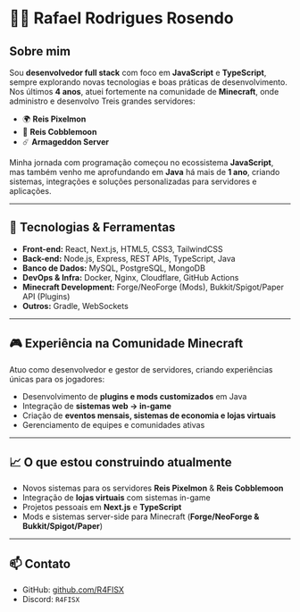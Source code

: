 # 👨‍💻 Rafael Rodrigues Rosendo  

## Sobre mim  
Sou **desenvolvedor full stack** com foco em **JavaScript** e **TypeScript**, sempre explorando novas tecnologias e boas práticas de desenvolvimento.  
Nos últimos **4 anos**, atuei fortemente na comunidade de **Minecraft**, onde administro e desenvolvo Treis grandes servidores:  
- 🌍 **Reis Pixelmon**  
- 🌌 **Reis Cobblemoon**
- ☄️ **Armageddon Server**

Minha jornada com programação começou no ecossistema **JavaScript**, mas também venho me aprofundando em **Java** há mais de **1 ano**, criando sistemas, integrações e soluções personalizadas para servidores e aplicações.  

---

## 🚀 Tecnologias & Ferramentas  
- **Front-end:** React, Next.js, HTML5, CSS3, TailwindCSS  
- **Back-end:** Node.js, Express, REST APIs, TypeScript, Java  
- **Banco de Dados:** MySQL, PostgreSQL, MongoDB  
- **DevOps & Infra:** Docker, Nginx, Cloudflare, GitHub Actions  
- **Minecraft Development:** Forge/NeoForge (Mods), Bukkit/Spigot/Paper API (Plugins)  
- **Outros:** Gradle, WebSockets  

---

## 🎮 Experiência na Comunidade Minecraft  
Atuo como desenvolvedor e gestor de servidores, criando experiências únicas para os jogadores:  
- Desenvolvimento de **plugins e mods customizados** em Java  
- Integração de **sistemas web → in-game**  
- Criação de **eventos mensais, sistemas de economia e lojas virtuais**  
- Gerenciamento de equipes e comunidades ativas  

---

## 📈 O que estou construindo atualmente  
- Novos sistemas para os servidores **Reis Pixelmon** & **Reis Cobblemoon**  
- Integração de **lojas virtuais** com sistemas in-game  
- Projetos pessoais em **Next.js** e **TypeScript**  
- Mods e sistemas server-side para Minecraft (**Forge/NeoForge & Bukkit/Spigot/Paper**)  

---

## 📫 Contato  
- GitHub: [github.com/R4FISX](https://github.com/R4FISX)   
- Discord: `R4FISX`
